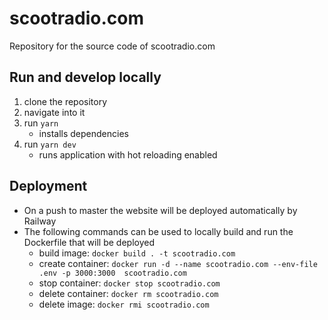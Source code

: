# scootradio.com
Repository for the source code of scootradio.com

## Run and develop locally
1. clone the repository
2. navigate into it 
5. run `yarn`
    - installs dependencies
6. run `yarn dev`
    - runs application with hot reloading enabled

## Deployment
- On a push to master the website will be deployed automatically by Railway
- The following commands can be used to locally build and run the Dockerfile that will be deployed
    - build image: `docker build . -t scootradio.com`
    - create container: `docker run -d --name scootradio.com --env-file .env -p 3000:3000  scootradio.com`
    - stop container: `docker stop scootradio.com`
    - delete container: `docker rm scootradio.com`
    - delete image: `docker rmi scootradio.com`
